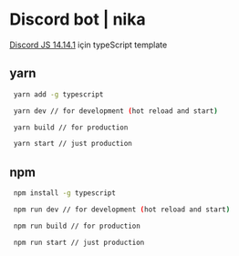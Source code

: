 # Discord bot | nika

[Discord JS 14.14.1](https://discord.js.org/docs/packages/discord.js/14.14.1) için typeScript template

## yarn

```bash
 yarn add -g typescript
```

```bash
 yarn dev // for development (hot reload and start)
```

```bash
 yarn build // for production
```

```bash
 yarn start // just production
```

## npm

```bash
 npm install -g typescript
```

```bash
 npm run dev // for development (hot reload and start)
```

```bash
 npm run build // for production
```

```bash
 npm run start // just production
```
